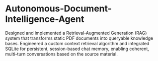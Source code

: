 # Autonomous-Document-Intelligence-Agent
Designed and implemented a Retrieval-Augmented Generation (RAG) system that transforms static PDF documents into queryable knowledge bases. Engineered a custom context retrieval algorithm and integrated SQLite for persistent, session-based chat memory, enabling coherent, multi-turn conversations based on the source material.
